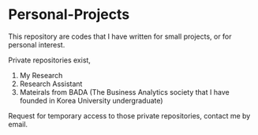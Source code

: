 # Personal-Projects

This repository are codes that I have written for small projects, or for personal interest.

Private repositories exist,
  1. My Research
  2. Research Assistant
  3. Mateirals from BADA (The Business Analytics society that I have founded in Korea University undergraduate)

Request for temporary access to those private repositories, contact me by email.
